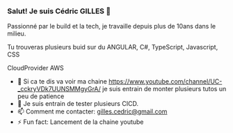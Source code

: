 ### Salut! Je suis Cédric GILLES 👋

Passionné par le build et la tech, je travaille depuis plus de 10ans dans le milieu.

Tu trouveras plusieurs buid sur du ANGULAR, C#, TypeScript, Javascript, CSS

CloudProvider AWS


- 🔭 Si ca te dis va voir ma chaine https://www.youtube.com/channel/UC-_cckryVDk7UUNSMMgyGrA/ je suis entrain de monter plusieurs tutos un peu de patience
- 🌱 Je suis entrain de tester plusieurs CICD.
- 📫 Comment me contacter: gilles.cedric@gmail.com
- ⚡ Fun fact: Lancement de la chaine youtube

